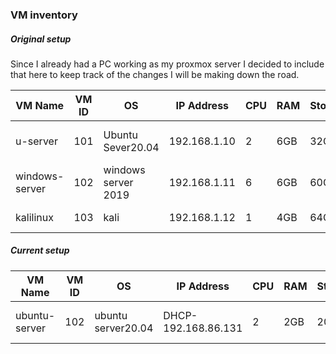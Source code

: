 ### VM inventory

##### Original setup
 Since I already had a PC working as my proxmox server I decided to include that here to keep track of the changes I will be making down the road.

| VM Name      | VM ID | OS           | IP Address    | CPU | RAM   | Storage | Role/Use Case         | Notes            |
|--------------|-------|--------------|---------------|-----|-------|---------|-----------------------|------------------|
| u-server     | 101   | Ubuntu Sever20.04 | 192.168.1.10  | 2   | 6GB   | 32GB    | Multi purpose Server            | Running docker containers   |
| windows-server   | 102   | windows server 2019      | 192.168.1.11  |  6  | 6GB   | 60GB    | Database Server       | Running AD    |
| kalilinux      | 103   | kali          | 192.168.1.12  | 1   | 4GB   | 64GB    | penetration testing        |    |


##### Current setup

| VM Name      | VM ID | OS           | IP Address    | CPU | RAM   | Storage | Role/Use Case         | Notes            |
|--------------|-------|--------------|---------------|-----|-------|---------|-----------------------|------------------|
| ubuntu-server|  102  | ubuntu server20.04 | DHCP-192.168.86.131 | 2 | 2GB | 20GB | Muli purpose server